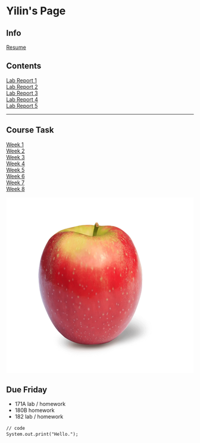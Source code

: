# Yilin's Page
## Info
[Resume](Resume-r20240229.pdf)

## Contents
[Lab Report 1](lab-report-1-week-2.html)
<br/>[Lab Report 2](lab-report-2-week-4.html)
<br/>[Lab Report 3](lab-report-3-week-6.html)
<br/>[Lab Report 4](lab-report-4-week-8.html)
<br/>[Lab Report 5](lab-report-5-week-10.html)

***


## Course Task
[Week 1](https://ucsd-cse15l-w22.github.io/week/week1/)
<br/> [Week 2](https://ucsd-cse15l-w22.github.io/week/week2/)
<br/> [Week 3](https://ucsd-cse15l-w22.github.io/week/week3/)
<br/> [Week 4](https://ucsd-cse15l-w22.github.io/week/week4/)
<br/> [Week 5](https://ucsd-cse15l-w22.github.io/week/week5/)
<br/> [Week 6](https://ucsd-cse15l-w22.github.io/week/week6/)
<br/> [Week 7](https://ucsd-cse15l-w22.github.io/week/week7/)
<br/> [Week 8](https://ucsd-cse15l-w22.github.io/week/week8/)


<p align = "center">
    <img src="applepic.png" width="600" height="472" />
</p>


## Due Friday
* 171A lab / homework
* 180B homework
* 182 lab / homework

```
// code
System.out.print("Hello.");
```

